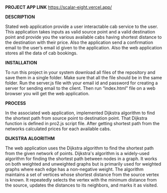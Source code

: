 **PROJECT APP LINK**
https://scalar-eight.vercel.app/


**DESCRIPTION**

Stated web application provide a user interactable cab service to the user. This application takes inputs as valid source point and a valid destination point and provide you the various available cabs having shortest distance to the destination with their price. Also the application send a confirmation email to the user’s email id given to the application. Also the web application stores all the data of cab bookings.


**INSTALLATION**

To run this project in your system download all files of the repository and save them in a single folder. Make sure that all the file should be in the same folder. Run the server.js file with your email id and password for creating a server for sending email to the client. Then run “index.html” file on a web browser you will get the web application.


**PROCESS**

In the associated web application, implemented Dijkstra algorithm to find the shortest path from source point to destination point. That Dijkstra function is defined in pro2.js script file. After getting shortest path from the networks calculated prices for each available cabs.


**DIJKSTRA ALGORITHM**

The web application uses the Dijkstra algorithm to find the shortest path from the given network of points. Dijkstra's algorithm is a widely-used algorithm for finding the shortest path between nodes in a graph. It works on both weighted and unweighted graphs but is primarily used for weighted graphs where each edge has a non-negative weight. The algorithm maintains a set of vertices whose shortest distance from the source vertex is known. It repeatedly selects the vertex with the minimum distance from the source, updates the distances to its neighbors, and marks it as visited.
